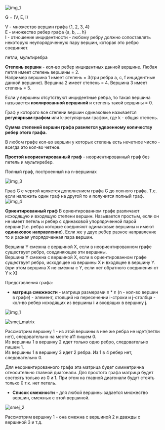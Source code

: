 ![img_1](https://user-images.githubusercontent.com/35499834/45915689-b3a37180-be59-11e8-9925-5c2aad1977d3.png)

G = (V, E, I)  

V - множество вершин графа {1, 2, 3, 4}    
E - множество ребер графа {a, b, ... h}  
I - отношение инцидентности - любому ребру должно сопоставлять некоторую неупорядоченную пару вершин, которая это ребро соединяет.  

петли, мультиребра  

**Степень вершин** - кол-во ребер инцидентных данной вершине. Любая петля имеет степень вершины = 2.  
Например вершина 1 имеет степень = 3(три ребра a, c, f инцидентные данной вершине). Вершина 2 имеет степень = 4. Вершина 3 имеет степень = 5.  

Если у вершины отсутствуют инцидентные ребра, то такая вершина называется **изолированной вершиной** и степень такой вершины = 0.  

Граф у которого все степени вершин одинаковые называется **регулярным графом** или k-регулярным графом, где k - общая степень.

**Сумма степеней вершин графа равняется удвоенному количеству ребер этого графа.**  

В любом графе кол-во вершин у которых степень есть нечетное число - всегда это кол-во четное.  

**Простой неориентированный граф** - неориентированный граф без петель и мультиребер.  

Полный граф, построенный на n-вершинах  

![img_3](https://user-images.githubusercontent.com/35499834/45915236-4cce8a00-be52-11e8-8f50-1a1f80e07778.png)

Граф G с чертой является дополнением графа G до полного графа. Т.е. если наложить один граф на другой то и получится полный граф.
![img_4](https://user-images.githubusercontent.com/35499834/45915290-ded69280-be52-11e8-885e-cc97ffdf8886.png)

**Ориентированный граф**
В ориентированном графе различают исходящую и входящую степени вершин. Называется простым, если он не имеет петель и ребер с одинаковой упорядоченной парой вершин(т.е. ребра которые соединяют одинаковые вершины и имеют **одинаковое направление**). Если же у двух ребер разное направление то и разная упорядоченная пара вершин.  

Вершина Y смежна с вершиной X, если в неориентированном графе существует ребро, соединяющее эти вершины.  
Вершина Y смежна с вершиной X, если в ориентированном графе существует ребро, исходящее из вершины X и входящее в вершину Y.(при этом вершина Х не смежна с Y, если нет обратного соединения от Y к X)  

Представления графа:  
 - **матрица смежности** - матрица размерами n * n (n - кол-во вершин в графе) - элемент, стоящий на пересечении i-строки и j-столбца - кол-во ребер исходящих из вершины i и входящих в вершину j.  

![img_1](https://user-images.githubusercontent.com/35499834/45915689-b3a37180-be59-11e8-9925-5c2aad1977d3.png)

![smej_matrix](https://user-images.githubusercontent.com/35499834/45915738-7be8f980-be5a-11e8-9c8f-6dda3e13e716.png)

Рассмотрим вершину 1 - из этой вершины в нее же ребра не идет(петли нет), следовательно на месте а11 пишем 0.  
Из вершины 1 в вершину 2 идет только одно ребро, следовательно пишем 1.  
Из вершины 1 в вершину 3 идет 2 ребра. Из 1 в 4 ребер нет, следовательно 0. 

Для неориентированного графа эта матрица будет симметрична относительно главной диагонали. Для простого графа матрица будет состоять только из 0 и 1. При этом на главной диагонали будут стоять только 0 т.к. нет петель.     
 - **Список смежности** - для любой вершины задается множество вершин, смежных с этой вершиной.  

![smej_2](https://user-images.githubusercontent.com/35499834/45915789-a7b8af00-be5b-11e8-8175-25ab8bce868f.png)  

Рассмотрим вершину 1 - она смежна с вершиной 2 и дважды с вершиной 3 и т.д.  
